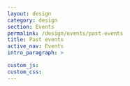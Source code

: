 ```yaml
---
layout: design
category: design
section: Events
permalink: /design/events/past-events
title: Past events
active_nav: Events
intro_paragraph: >

custom_js:
custom_css:
---
```


